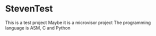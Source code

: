 # StevenTest
This is a test project
Maybe it is a microvisor project
The programming language is ASM, C and Python

